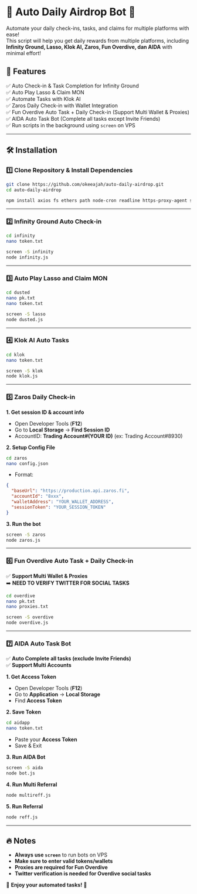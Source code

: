 # 📌 Auto Daily Airdrop Bot 🚀

Automate your daily check-ins, tasks, and claims for multiple platforms with ease!  
This script will help you get daily rewards from multiple platforms, including **Infinity Ground, Lasso, Klok AI, Zaros, Fun Overdive, dan AIDA** with minimal effort!

## 🎯 Features  
✅ Auto Check-in & Task Completion for Infinity Ground  
✅ Auto Play Lasso & Claim MON  
✅ Automate Tasks with Klok AI  
✅ Zaros Daily Check-in with Wallet Integration  
✅ Fun Overdive Auto Task + Daily Check-in (Support Multi Wallet & Proxies)  
✅ AIDA Auto Task Bot (Complete all tasks except Invite Friends)  
✅ Run scripts in the background using `screen` on VPS  

---

## 🛠️ Installation  

### **1️⃣ Clone Repository & Install Dependencies**  
```bash
git clone https://github.com/okeeajah/auto-daily-airdrop.git
cd auto-daily-airdrop

npm install axios fs ethers path node-cron readline https-proxy-agent socks-proxy-agent
```

---

### **2️⃣ Infinity Ground Auto Check-in**  
```bash
cd infinity
nano token.txt

screen -S infinity
node infinity.js
```

---

### **3️⃣ Auto Play Lasso and Claim MON**  
```bash
cd dusted
nano pk.txt
nano token.txt

screen -S lasso
node dusted.js
```

---

### **4️⃣ Klok AI Auto Tasks**  
```bash
cd klok
nano token.txt

screen -S klok
node klok.js
```

---

### **5️⃣ Zaros Daily Check-in**  
**1. Get session ID & account info**  
- Open Developer Tools (**F12**)  
- Go to **Local Storage** → **Find Session ID**  
- AccountID: **Trading Account#(YOUR ID)** (ex: Trading Account#8930)  

**2. Setup Config File**  
```bash
cd zaros
nano config.json
```
- Format:  
```json
{
  "baseUrl": "https://production.api.zaros.fi",
  "accountId": "8xxx",
  "walletAddress": "YOUR_WALLET_ADDRESS",
  "sessionToken": "YOUR_SESSION_TOKEN"
}
```

**3. Run the bot**  
```bash
screen -S zaros
node zaros.js
```

---

### **6️⃣ Fun Overdive Auto Task + Daily Check-in**  
✅ **Support Multi Wallet & Proxies**  
➡️ **NEED TO VERIFY TWITTER FOR SOCIAL TASKS**  

```bash
cd overdive
nano pk.txt
nano proxies.txt

screen -S overdive
node overdive.js
```

---

### **7️⃣ AIDA Auto Task Bot**  
✅ **Auto Complete all tasks (exclude Invite Friends)**  
✅ **Support Multi Accounts**  

**1. Get Access Token**  
- Open Developer Tools (**F12**)  
- Go to **Application** → **Local Storage**  
- Find **Access Token**  

**2. Save Token**  
```bash
cd aidapp
nano token.txt
```
- Paste your **Access Token**  
- Save & Exit  

**3. Run AIDA Bot**  
```bash
screen -S aida
node bot.js
```

**4. Run Multi Referral**  
```bash
node multireff.js
```

**5. Run Referral**  
```bash
node reff.js
```

---

## 🔥 Notes  
- **Always use `screen`** to run bots on VPS  
- **Make sure to enter valid tokens/wallets**  
- **Proxies are required for Fun Overdive**  
- **Twitter verification is needed for Overdive social tasks**  

🚀 **Enjoy your automated tasks!** 🚀
